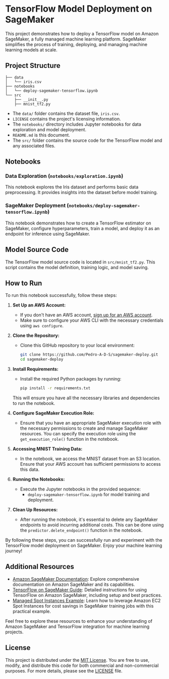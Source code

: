 # TensorFlow Model Deployment on SageMaker

This project demonstrates how to deploy a TensorFlow model on Amazon SageMaker, a fully managed machine learning platform. SageMaker simplifies the process of training, deploying, and managing machine learning models at scale.

## Project Structure

```
├── data
│   └── iris.csv
├── notebooks
│   └── deploy-sagemaker-tensorflow.ipynb
└── src
    ├── __init__.py
    ├── mnist_tf2.py
```

- The `data/` folder contains the dataset file, `iris.csv`.
- `LICENSE` contains the project's licensing information.
- The `notebooks/` directory includes Jupyter notebooks for data exploration and model deployment.
- `README.md` is this document.
- The `src/` folder contains the source code for the TensorFlow model and any associated files.

## Notebooks

### Data Exploration (`notebooks/exploration.ipynb`)

This notebook explores the Iris dataset and performs basic data preprocessing. It provides insights into the dataset before model training.

### SageMaker Deployment (`notebooks/deploy-sagemaker-tensorflow.ipynb`)

This notebook demonstrates how to create a TensorFlow estimator on SageMaker, configure hyperparameters, train a model, and deploy it as an endpoint for inference using SageMaker.

## Model Source Code

The TensorFlow model source code is located in `src/mnist_tf2.py`. This script contains the model definition, training logic, and model saving.

## How to Run

To run this notebook successfully, follow these steps:

1. **Set Up an AWS Account:**
   - If you don't have an AWS account, [sign up for an AWS account](https://aws.amazon.com/).
   - Make sure to configure your AWS CLI with the necessary credentials using `aws configure`.

2. **Clone the Repository:**
   - Clone this GitHub repository to your local environment:

     ```bash
     git clone https://github.com/Pedro-A-D-S/sagemaker-deploy.git
     cd sagemaker-deploy
     ```

3. **Install Requirements:**
   - Install the required Python packages by running:

     ```bash
     pip install -r requirements.txt
     ```

   This will ensure you have all the necessary libraries and dependencies to run the notebook.

4. **Configure SageMaker Execution Role:**
   - Ensure that you have an appropriate SageMaker execution role with the necessary permissions to create and manage SageMaker resources. You can specify the execution role using the `get_execution_role()` function in the notebook.

5. **Accessing MNIST Training Data:**
   - In the notebook, we access the MNIST dataset from an S3 location. Ensure that your AWS account has sufficient permissions to access this data.

6. **Running the Notebooks:**
   - Execute the Jupyter notebooks in the provided sequence:
     - `deploy-sagemaker-tensorflow.ipynb` for model training and deployment.

7. **Clean Up Resources:**
   - After running the notebook, it's essential to delete any SageMaker endpoints to avoid incurring additional costs. This can be done using the `predictor.delete_endpoint()` function in the notebook.

By following these steps, you can successfully run and experiment with the TensorFlow model deployment on SageMaker. Enjoy your machine learning journey!


## Additional Resources

- [Amazon SageMaker Documentation](https://docs.aws.amazon.com/sagemaker/latest/dg/whatis.html): Explore comprehensive documentation on Amazon SageMaker and its capabilities.
- [TensorFlow on SageMaker Guide](https://sagemaker.readthedocs.io/en/stable/frameworks/tensorflow/using_tf.html): Detailed instructions for using TensorFlow on Amazon SageMaker, including setup and best practices.
- [Managed Spot Instances Example](https://sagemaker-examples.readthedocs.io/en/latest/sagemaker-python-sdk/managed_spot_training_tensorflow_estimator/managed_spot_training_tensorflow_estimator.html): Learn how to leverage Amazon EC2 Spot Instances for cost savings in SageMaker training jobs with this practical example.

Feel free to explore these resources to enhance your understanding of Amazon SageMaker and TensorFlow integration for machine learning projects.

## License

This project is distributed under the [MIT License](LICENSE). You are free to use, modify, and distribute this code for both commercial and non-commercial purposes. For more details, please see the [LICENSE](LICENSE) file.
